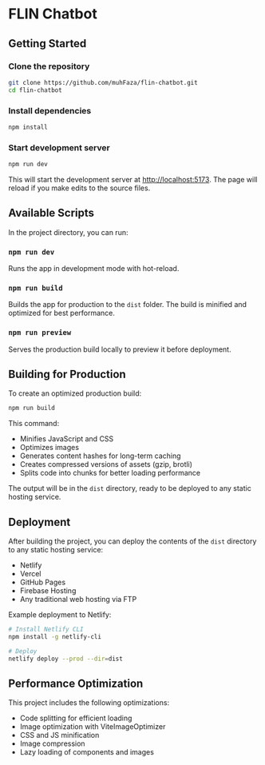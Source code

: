 # FLIN Chatbot

## Getting Started

### Clone the repository

```bash
git clone https://github.com/muhFaza/flin-chatbot.git
cd flin-chatbot
```

### Install dependencies

```bash
npm install
```

### Start development server

```bash
npm run dev
```

This will start the development server at [http://localhost:5173](http://localhost:5173). The page will reload if you make edits to the source files.

## Available Scripts

In the project directory, you can run:

### `npm run dev`

Runs the app in development mode with hot-reload.

### `npm run build`

Builds the app for production to the `dist` folder. The build is minified and optimized for best performance.

### `npm run preview`

Serves the production build locally to preview it before deployment.

## Building for Production

To create an optimized production build:

```bash
npm run build
```

This command:
- Minifies JavaScript and CSS
- Optimizes images
- Generates content hashes for long-term caching
- Creates compressed versions of assets (gzip, brotli)
- Splits code into chunks for better loading performance

The output will be in the `dist` directory, ready to be deployed to any static hosting service.

## Deployment

After building the project, you can deploy the contents of the `dist` directory to any static hosting service:

- Netlify
- Vercel
- GitHub Pages
- Firebase Hosting
- Any traditional web hosting via FTP

Example deployment to Netlify:

```bash
# Install Netlify CLI
npm install -g netlify-cli

# Deploy
netlify deploy --prod --dir=dist
```

## Performance Optimization

This project includes the following optimizations:

- Code splitting for efficient loading
- Image optimization with ViteImageOptimizer
- CSS and JS minification
- Image compression
- Lazy loading of components and images
